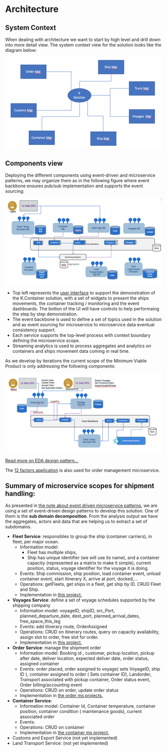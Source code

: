 # Architecture

## System Context

When dealing with architecture we want to start by high level and drill down into more detail view. The system context view for the solution looks like the diagram below:

![syst-ctx](./kc-syst-ctx.png)

## Components view

Deploying the different components using event-driven and microservice patterns, we may organize them as in the following figure where event backbone ensures pub/sub implementation and supports the event sourcing:

![High level component view](./kc-hl-comp-view.png)

* Top left represents the [user interface](https://github.com/ibm-cloud-architecture/refarch-kc-ui) to support the demonstration of the K.Container solution, with a set of widgets to present the ships movements, the container tracking / monitoring and the event dashboards. The botton of the UI will have controls to help performaing the step by step demonstration.
* The event backbone is used to define a set of topics used in the solution and as event sourcing for microservice to microservice data eventual consistency support.
* Each service supports the top-level process with context boundary defining the microservice scope.
* Streaming analytics is used to process aggregates and analytics on containers and ships movement data coming in real time.

As we develop by iterations the current scope of the Minimum Viable Product is only addressing the following components:

![](./kc-mvp-components.png)

[Read more on EDA design pattern...](https://github.com/ibm-cloud-architecture/refarch-eda/blob/master/docs/evt-microservices/ED-patterns.md)

The [12 factors application](https://12factor.net/) is also used for order management microservice.

## Summary of microservice scopes for shipment handling:

As presented in [the note about event driven microservice patterns](https://github.com/ibm-cloud-architecture/refarch-eda/blob/master/docs/evt-microservices/README.md#understanding-event-driven-microservice-patterns), we are using a set of event-driven design patterns to develop this solution. One of them is the **sub domain decomposition**. From the analysis output we have the aggregates, actors and data that are helping us to extract a set of subdomains.

* **Fleet Service**: responsibles to group the ship (container carriers), in fleet, per major ocean. 
    * Information model: 
         * Fleet has multiple ships,
         * Ship has unique identifier (we will use its name), and a container capacity (represented as a matrix to make it simple), current position, status, voyage identifier for the voyage it is doing. 
    * Events: Ship commission, ship position, load container event, unload container event, start itinerary X, arrive at port, docked,...
    * Operations: getFleets, get ships in a fleet, get ship by ID. CRUD Fleet and Ship.
    * Implementation in [this project.](https://github.com/ibm-cloud-architecture/refarch-kc-ms/tree/master/fleet-ms)
* **Voyages Service**: define a set of voyage schedules supported by the shipping company
    * Information model: voyageID, shipID, src_Port, planned_departure_date, dest_port, planned_arrival_dates, free_space_this_leg
    * Events: add itinerary route, OrderAssigned
    * Operations: CRUD on itinerary routes, query on capacity availability, assign slot to order, free slot for order.
     * Implementation in [this project.](https://github.com/ibm-cloud-architecture/refarch-kc-ms/tree/master/voyages-ms)
* **Order Service**: manage the shipment order
    * Information model: Booking id , customer, pickup location, pickup after date, deliver location, expected deliver date, order status, assigned container  
    * Events: order placed, order assigned to voyage( sets VoyageID, ship ID ), container assigned to order ( Sets container ID), Landorder, Transport associated with pickup container, Order status event, Order billing/accounting event
    * Operations: CRUD on order, update order status
     * Implementation in [the order ms projects.](https://github.com/ibm-cloud-architecture/refarch-kc-order-ms)
* **Container Service**: 
    * Information model: Container Id, Container temperature, container position, container condition ( maintenance goods), current associated order
    * Events: 
    * Operations: CRUD on container
    * Implementation in [the container ms project.](https://github.com/ibm-cloud-architecture/refarch-kc-container-ms)
* Customs and Export Service (not yet implemented)
* Land Transport Service: (not yet implemented)
